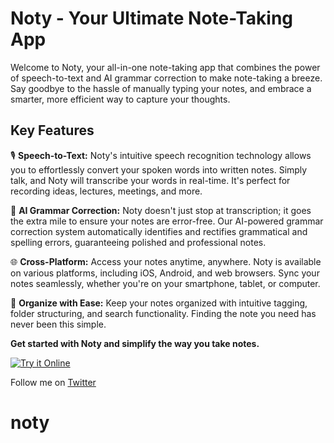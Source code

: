 # Noty - Your Ultimate Note-Taking App

Welcome to Noty, your all-in-one note-taking app that combines the power of speech-to-text and AI grammar correction to make note-taking a breeze. Say goodbye to the hassle of manually typing your notes, and embrace a smarter, more efficient way to capture your thoughts.

## Key Features

🎙️ **Speech-to-Text:** Noty's intuitive speech recognition technology allows you to effortlessly convert your spoken words into written notes. Simply talk, and Noty will transcribe your words in real-time. It's perfect for recording ideas, lectures, meetings, and more.

📝 **AI Grammar Correction:** Noty doesn't just stop at transcription; it goes the extra mile to ensure your notes are error-free. Our AI-powered grammar correction system automatically identifies and rectifies grammatical and spelling errors, guaranteeing polished and professional notes.

🌐 **Cross-Platform:** Access your notes anytime, anywhere. Noty is available on various platforms, including iOS, Android, and web browsers. Sync your notes seamlessly, whether you're on your smartphone, tablet, or computer.

📂 **Organize with Ease:** Keep your notes organized with intuitive tagging, folder structuring, and search functionality. Finding the note you need has never been this simple.

**Get started with Noty and simplify the way you take notes.**

[![Try it Online](https://noty-react-note-app.vercel.app/)](https://noty-react-note-app.vercel.app/)


Follow me on [Twitter](https://twitter.com/meet_tola) 
# noty
